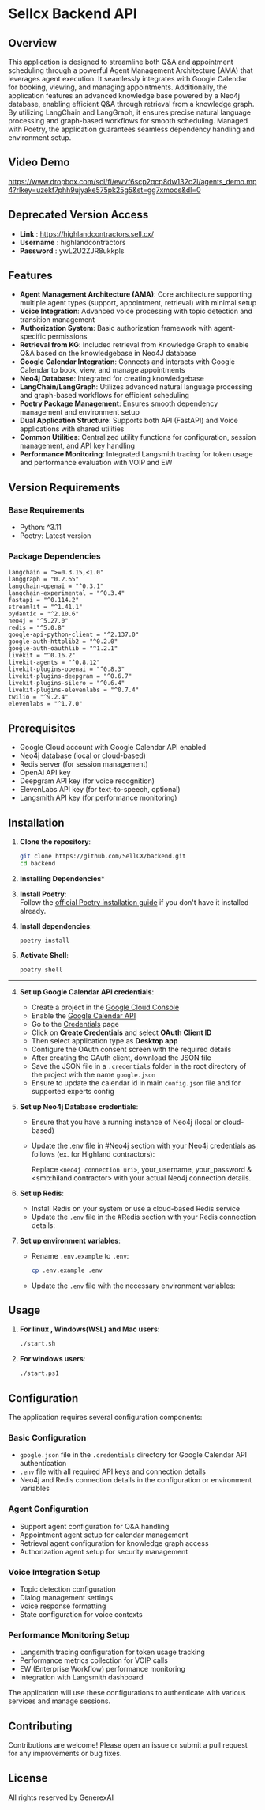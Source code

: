 # Sellcx Backend API

## Overview

This application is designed to streamline both Q&A and appointment scheduling through a powerful Agent Management Architecture (AMA) that leverages agent execution. It seamlessly integrates with Google Calendar for booking, viewing, and managing appointments. Additionally, the application features an advanced knowledge base powered by a Neo4j database, enabling efficient Q&A through retrieval from a knowledge graph. By utilizing LangChain and LangGraph, it ensures precise natural language processing and graph-based workflows for smooth scheduling. Managed with Poetry, the application guarantees seamless dependency handling and environment setup.

## Video Demo 
https://www.dropbox.com/scl/fi/ewvf6scp2qcp8dw132c2l/agents_demo.mp4?rlkey=uzekf7phh9ujyake575pk25g5&st=gg7xmoos&dl=0

## Deprecated Version Access 
- **Link** : https://highlandcontractors.sell.cx/
- **Username** : highlandcontractors
- **Password** : ywL2U2ZJR8ukkpls

## Features

- **Agent Management Architecture (AMA)**: Core architecture supporting multiple agent types (support, appointment, retrieval) with minimal setup
- **Voice Integration**: Advanced voice processing with topic detection and transition management
- **Authorization System**: Basic authorization framework with agent-specific permissions
- **Retrieval from KG**: Included retrieval from Knowledge Graph to enable Q&A based on the knowledgebase in Neo4J database
- **Google Calendar Integration**: Connects and interacts with Google Calendar to book, view, and manage appointments
- **Neo4j Database**: Integrated for creating knowledgebase
- **LangChain/LangGraph**: Utilizes advanced natural language processing and graph-based workflows for efficient scheduling
- **Poetry Package Management**: Ensures smooth dependency management and environment setup
- **Dual Application Structure**: Supports both API (FastAPI) and Voice applications with shared utilities
- **Common Utilities**: Centralized utility functions for configuration, session management, and API key handling
- **Performance Monitoring**: Integrated Langsmith tracing for token usage and performance evaluation with VOIP and EW

## Version Requirements

### Base Requirements

- Python: ^3.11
- Poetry: Latest version

### Package Dependencies

```
langchain = ">=0.3.15,<1.0"
langgraph = "0.2.65"
langchain-openai = "^0.3.1"
langchain-experimental = "^0.3.4"
fastapi = "^0.114.2"
streamlit = "^1.41.1"
pydantic = "^2.10.6"
neo4j = "^5.27.0"
redis = "^5.0.8"
google-api-python-client = "^2.137.0"
google-auth-httplib2 = "^0.2.0"
google-auth-oauthlib = "^1.2.1"
livekit = "^0.16.2"
livekit-agents = "^0.8.12"
livekit-plugins-openai = "^0.8.3"
livekit-plugins-deepgram = "^0.6.7"
livekit-plugins-silero = "^0.6.4"
livekit-plugins-elevenlabs = "^0.7.4"
twilio = "^9.2.4"
elevenlabs = "^1.7.0"
```

## Prerequisites

- Google Cloud account with Google Calendar API enabled
- Neo4j database (local or cloud-based)
- Redis server (for session management)
- OpenAI API key
- Deepgram API key (for voice recognition)
- ElevenLabs API key (for text-to-speech, optional)
- Langsmith API key (for performance monitoring)

## Installation

1. **Clone the repository**:
   ```sh
   git clone https://github.com/SellCX/backend.git
   cd backend
   ```

2. **Installing Dependencies***

1.  **Install Poetry**:\
    Follow the [official Poetry installation guide](https://python-poetry.org/docs/#installation) if you don't have it installed already.

2.  **Install dependencies**:

      ```
      poetry install
      ```
3.  **Activate Shell**:

      ```
      poetry shell
      ```
---
4. **Set up Google Calendar API credentials**:

   - Create a project in the [Google Cloud Console](https://console.cloud.google.com/)
   - Enable the [Google Calendar API](https://console.cloud.google.com/flows/enableapi?apiid=calendar)
   - Go to the [Credentials](https://console.cloud.google.com/apis/credentials) page
   - Click on **Create Credentials** and select **OAuth Client ID**
   - Then select application type as **Desktop app**
   - Configure the OAuth consent screen with the required details
   - After creating the OAuth client, download the JSON file
   - Save the JSON file in a `.credentials` folder in the root directory of the project with the name `google.json`
   - Ensure to update the calendar id in main `config.json` file and for supported experts config

5. **Set up Neo4j Database credentials**:

   - Ensure that you have a running instance of Neo4j (local or cloud-based)
   - Update the .env file in #Neo4j section with your Neo4j credentials as follows (ex. for Highland contractors):

     Replace `<neo4j connection uri>`, your_username, your_password & <smb:hiland contractor> with your actual Neo4j connection details.

6. **Set up Redis**:

   - Install Redis on your system or use a cloud-based Redis service
   - Update the `.env` file in the #Redis section with your Redis connection details:

7. **Set up environment variables**:
   - Rename `.env.example` to `.env`:
     ```sh
     cp .env.example .env
     ```
   - Update the `.env` file with the necessary environment variables:

## Usage

1. **For linux , Windows(WSL) and Mac users**:
   ```sh
   ./start.sh
   ```
1. **For windows users**:
   ```sh
   ./start.ps1
   ```

## Configuration

The application requires several configuration components:

### Basic Configuration

- `google.json` file in the `.credentials` directory for Google Calendar API authentication
- `.env` file with all required API keys and connection details
- Neo4j and Redis connection details in the configuration or environment variables

### Agent Configuration

- Support agent configuration for Q&A handling
- Appointment agent setup for calendar management
- Retrieval agent configuration for knowledge graph access
- Authorization agent setup for security management

### Voice Integration Setup

- Topic detection configuration
- Dialog management settings
- Voice response formatting
- State configuration for voice contexts

### Performance Monitoring Setup

- Langsmith tracing configuration for token usage tracking
- Performance metrics collection for VOIP calls
- EW (Enterprise Workflow) performance monitoring
- Integration with Langsmith dashboard

The application will use these configurations to authenticate with various services and manage sessions.

## Contributing

Contributions are welcome! Please open an issue or submit a pull request for any improvements or bug fixes.

## License


All rights reserved by GenerexAI



